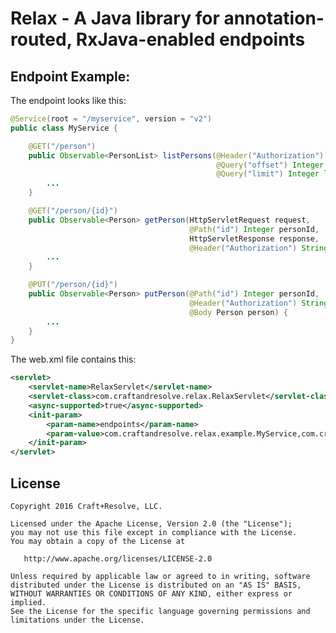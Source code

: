 Relax - A Java library for annotation-routed, RxJava-enabled endpoints
======================================================================

Endpoint Example:
----------------

The endpoint looks like this:

```java
@Service(root = "/myservice", version = "v2")
public class MyService {

    @GET("/person")
    public Observable<PersonList> listPersons(@Header("Authorization") String authorization,
                                              @Query("offset") Integer offset,
                                              @Query("limit") Integer limit) {
        ...
    }

    @GET("/person/{id}")
    public Observable<Person> getPerson(HttpServletRequest request,
                                        @Path("id") Integer personId,
                                        HttpServletResponse response,
                                        @Header("Authorization") String authorization) {
        ...
    }

    @PUT("/person/{id}")
    public Observable<Person> putPerson(@Path("id") Integer personId,
                                        @Header("Authorization") String authorization,
                                        @Body Person person) {
        ...
    }
}

```

The web.xml file contains this:

```xml
<servlet>
    <servlet-name>RelaxServlet</servlet-name>
    <servlet-class>com.craftandresolve.relax.RelaxServlet</servlet-class>
    <async-supported>true</async-supported>
    <init-param>
        <param-name>endpoints</param-name>
        <param-value>com.craftandresolve.relax.example.MyService,com.craftandresolve.relax.example.MyOtherService</param-value>
    </init-param>
</servlet>
```

License
-------

    Copyright 2016 Craft+Resolve, LLC.
    
    Licensed under the Apache License, Version 2.0 (the "License");
    you may not use this file except in compliance with the License.
    You may obtain a copy of the License at

       http://www.apache.org/licenses/LICENSE-2.0

    Unless required by applicable law or agreed to in writing, software
    distributed under the License is distributed on an "AS IS" BASIS,
    WITHOUT WARRANTIES OR CONDITIONS OF ANY KIND, either express or implied.
    See the License for the specific language governing permissions and
    limitations under the License.

